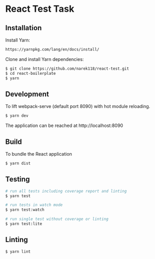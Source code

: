 React Test Task
========

Installation
---

Install Yarn:

```bash
https://yarnpkg.com/lang/en/docs/install/
```

Clone and install Yarn dependencies:

```bash
$ git clone https://github.com/narek118/react-test.git
$ cd react-boilerplate
$ yarn
```

Development
---
To lift webpack-serve (default port 8090) with hot module reloading.
```bash
$ yarn dev
```
The application can be reached at http://localhost:8090

Build
---

To bundle the React application
```bash
$ yarn dist
```

Testing
---

```bash
# run all tests including coverage report and linting
$ yarn test

# run tests in watch mode
$ yarn test:watch

# run single test without coverage or linting
$ yarn test:lite
```

Linting
---
```bash
$ yarn lint
```
